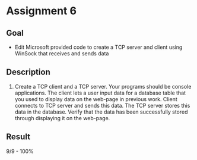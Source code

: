 # Assignment 6 <br>
## Goal <br>
 - Edit Microsoft provided code to create a TCP server and client using WinSock that receives and sends data
## Description <br>
1. Create a TCP client and a TCP server. Your programs should be console applications. The client lets a user input data for a database table that you used to display data on the web-page in previous work. Client connects to TCP server and sends this data. The TCP server stores this data in the database. Verify that the data has been successfully stored through displaying it on the web-page.<br>
## Result <br>
9/9 - 100%<br>